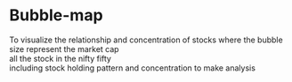 # Bubble-map
To visualize the relationship and concentration of stocks
where the bubble size represent the market cap
<br>
all the stock in the nifty fifty <br>
including stock holding pattern and  concentration to make analysis

